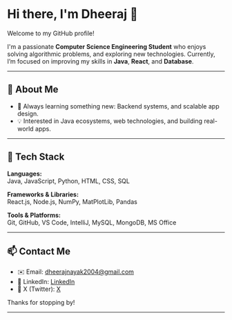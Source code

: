 # Hi there, I'm Dheeraj 👋

Welcome to my GitHub profile!

I'm a passionate **Computer Science Engineering Student** who enjoys solving algorithmic problems, and exploring new technologies. Currently, I’m focused on improving my skills in **Java**, **React**, and **Database**.

---

## 🚀 About Me

- 🧠 Always learning something new: Backend systems, and scalable app design.
- 💡 Interested in Java ecosystems, web technologies, and building real-world apps.

---

## 🧰 Tech Stack

**Languages:**  
Java, JavaScript, Python, HTML, CSS, SQL

**Frameworks & Libraries:**  
React.js, Node.js, NumPy, MatPlotLib, Pandas

**Tools & Platforms:**  
Git, GitHub, VS Code, IntelliJ, MySQL, MongoDB, MS Office

---

## 📫 Contact Me

- ✉️ Email: dheerajnayak2004@gmail.com
- 💼 LinkedIn: [LinkedIn](https://www.linkedin.com/in/dheerajnayakk)
- 💼 X (Twitter): [X](https://www.x.com/dheerajnayakkkk)

Thanks for stopping by!

---
